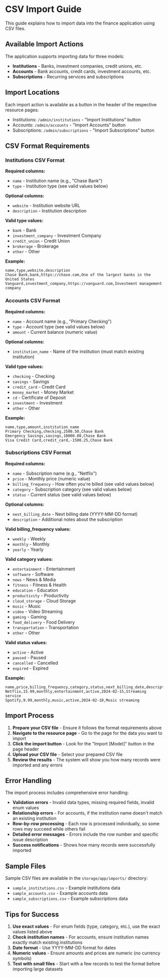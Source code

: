 # CSV Import Guide

This guide explains how to import data into the finance application using CSV files.

## Available Import Actions

The application supports importing data for three models:
- **Institutions** - Banks, investment companies, credit unions, etc.
- **Accounts** - Bank accounts, credit cards, investment accounts, etc.
- **Subscriptions** - Recurring services and subscriptions

## Import Locations

Each import action is available as a button in the header of the respective resource pages:
- Institutions: `/admin/institutions` - "Import Institutions" button
- Accounts: `/admin/accounts` - "Import Accounts" button  
- Subscriptions: `/admin/subscriptions` - "Import Subscriptions" button

## CSV Format Requirements

### Institutions CSV Format

**Required columns:**
- `name` - Institution name (e.g., "Chase Bank")
- `type` - Institution type (see valid values below)

**Optional columns:**
- `website` - Institution website URL
- `description` - Institution description

**Valid type values:**
- `bank` - Bank
- `investment_company` - Investment Company
- `credit_union` - Credit Union
- `brokerage` - Brokerage
- `other` - Other

**Example:**
```csv
name,type,website,description
Chase Bank,bank,https://chase.com,One of the largest banks in the United States
Vanguard,investment_company,https://vanguard.com,Investment management company
```

### Accounts CSV Format

**Required columns:**
- `name` - Account name (e.g., "Primary Checking")
- `type` - Account type (see valid values below)
- `amount` - Current balance (numeric value)

**Optional columns:**
- `institution_name` - Name of the institution (must match existing institution)

**Valid type values:**
- `checking` - Checking
- `savings` - Savings
- `credit_card` - Credit Card
- `money_market` - Money Market
- `cd` - Certificate of Deposit
- `investment` - Investment
- `other` - Other

**Example:**
```csv
name,type,amount,institution_name
Primary Checking,checking,2500.50,Chase Bank
Emergency Savings,savings,10000.00,Chase Bank
Visa Credit Card,credit_card,-1500.25,Chase Bank
```

### Subscriptions CSV Format

**Required columns:**
- `name` - Subscription name (e.g., "Netflix")
- `price` - Monthly price (numeric value)
- `billing_frequency` - How often you're billed (see valid values below)
- `category` - Subscription category (see valid values below)
- `status` - Current status (see valid values below)

**Optional columns:**
- `next_billing_date` - Next billing date (YYYY-MM-DD format)
- `description` - Additional notes about the subscription

**Valid billing_frequency values:**
- `weekly` - Weekly
- `monthly` - Monthly
- `yearly` - Yearly

**Valid category values:**
- `entertainment` - Entertainment
- `software` - Software
- `news` - News & Media
- `fitness` - Fitness & Health
- `education` - Education
- `productivity` - Productivity
- `cloud_storage` - Cloud Storage
- `music` - Music
- `video` - Video Streaming
- `gaming` - Gaming
- `food_delivery` - Food Delivery
- `transportation` - Transportation
- `other` - Other

**Valid status values:**
- `active` - Active
- `paused` - Paused
- `cancelled` - Cancelled
- `expired` - Expired

**Example:**
```csv
name,price,billing_frequency,category,status,next_billing_date,description
Netflix,15.99,monthly,entertainment,active,2024-02-15,Streaming service
Spotify,9.99,monthly,music,active,2024-02-10,Music streaming
```

## Import Process

1. **Prepare your CSV file** - Ensure it follows the format requirements above
2. **Navigate to the resource page** - Go to the page for the data you want to import
3. **Click the import button** - Look for the "Import [Model]" button in the page header
4. **Upload your CSV file** - Select your prepared CSV file
5. **Review the results** - The system will show you how many records were imported and any errors

## Error Handling

The import process includes comprehensive error handling:

- **Validation errors** - Invalid data types, missing required fields, invalid enum values
- **Relationship errors** - For accounts, if the institution name doesn't match an existing institution
- **Row-by-row processing** - Each row is processed individually, so some rows may succeed while others fail
- **Detailed error messages** - Errors include the row number and specific issue description
- **Success notifications** - Shows how many records were successfully imported

## Sample Files

Sample CSV files are available in the `storage/app/imports/` directory:
- `sample_institutions.csv` - Example institutions data
- `sample_accounts.csv` - Example accounts data  
- `sample_subscriptions.csv` - Example subscriptions data

## Tips for Success

1. **Use exact values** - For enum fields (type, category, etc.), use the exact values listed above
2. **Check institution names** - For accounts, ensure institution names exactly match existing institutions
3. **Date format** - Use YYYY-MM-DD format for dates
4. **Numeric values** - Ensure amounts and prices are numeric (no currency symbols)
5. **Test with small files** - Start with a few records to test the format before importing large datasets
